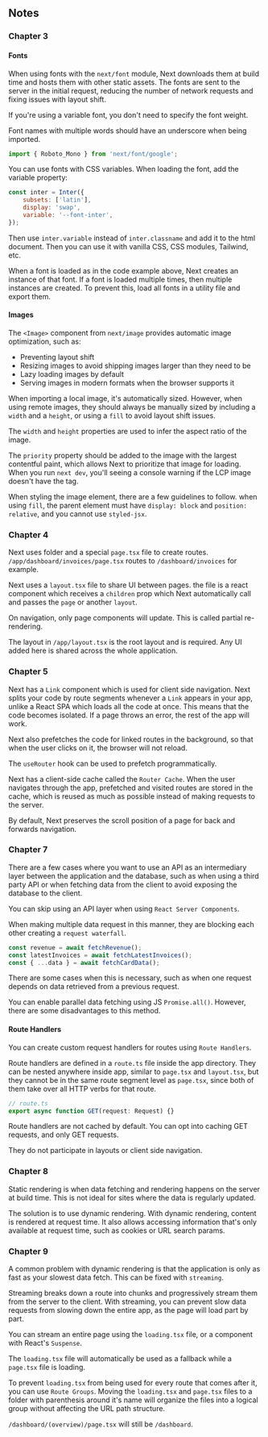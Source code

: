 ## Notes

### Chapter 3

#### Fonts

When using fonts with the `next/font` module, Next downloads them at build time and hosts them with other static assets. The fonts are sent to the server in the initial request, reducing the number of network requests and fixing issues with layout shift.

If you're using a variable font, you don't need to specify the font weight.

Font names with multiple words should have an underscore when being imported.

```js
import { Roboto_Mono } from 'next/font/google';
```

You can use fonts with CSS variables. When loading the font, add the variable property:

```js
const inter = Inter({
	subsets: ['latin'],
	display: 'swap',
	variable: '--font-inter',
});
```

Then use `inter.variable` instead of `inter.classname` and add it to the html document. Then you can use it with vanilla CSS, CSS modules, Tailwind, etc.

When a font is loaded as in the code example above, Next creates an instance of that font. If a font is loaded multiple times, then multiple instances are created. To prevent this, load all fonts in a utility file and export them.

#### Images

The `<Image>` component from `next/image` provides automatic image optimization, such as:

- Preventing layout shift
- Resizing images to avoid shipping images larger than they need to be
- Lazy loading images by default
- Serving images in modern formats when the browser supports it

When importing a local image, it's automatically sized. However, when using remote images, they should always be manually sized by including a `width` and a `height`, or using a `fill` to avoid layout shift issues.

The `width` and `height` properties are used to infer the aspect ratio of the image.

The `priority` property should be added to the image with the largest contentful paint, which allows Next to prioritize that image for loading. When you run `next dev`, you'll seeing a console warning if the LCP image doesn't have the tag.

When styling the image element, there are a few guidelines to follow. when using `fill`, the parent element must have `display: block` and `position: relative`, and you cannot use `styled-jsx`.

### Chapter 4

Next uses folder and a special `page.tsx` file to create routes. `/app/dashboard/invoices/page.tsx` routes to `/dashboard/invoices` for example.

Next uses a `layout.tsx` file to share UI between pages. the file is a react component which receives a `children` prop which Next automatically call and passes the `page` or another `layout`.

On navigation, only page components will update. This is called partial re-rendering.

The layout in `/app/layout.tsx` is the root layout and is required. Any UI added here is shared across the whole application.

### Chapter 5

Next has a `Link` component which is used for client side navigation. Next splits your code by route segments whenever a `Link` appears in your app, unlike a React SPA which loads all the code at once. This means that the code becomes isolated. If a page throws an error, the rest of the app will work.

Next also prefetches the code for linked routes in the background, so that when the user clicks on it, the browser will not reload.

The `useRouter` hook can be used to prefetch programmatically.

Next has a client-side cache called the `Router Cache`. When the user navigates through the app, prefetched and visited routes are stored in the cache, which is reused as much as possible instead of making requests to the server.

By default, Next preserves the scroll position of a page for back and forwards navigation.

### Chapter 7

There are a few cases where you want to use an API as an intermediary layer between the application and the database, such as when using a third party API or when fetching data from the client to avoid exposing the database to the client.

You can skip using an API layer when using `React Server Components`.

When making multiple data request in this manner, they are blocking each other creating a `request waterfall`.

```js
const revenue = await fetchRevenue();
const latestInvoices = await fetchLatestInvoices();
const { ...data } = await fetchCardData();
```

There are some cases when this is necessary, such as when one request depends on data retrieved from a previous request.

You can enable parallel data fetching using JS `Promise.all()`. However, there are some disadvantages to this method.

#### Route Handlers

You can create custom request handlers for routes using `Route Handlers`.

Route handlers are defined in a `route.ts` file inside the app directory. They can be nested anywhere inside app, similar to `page.tsx` and `layout.tsx`, but they cannot be in the same route segment level as `page.tsx`, since both of them take over all HTTP verbs for that route.

```js
// route.ts
export async function GET(request: Request) {}
```

Route handlers are not cached by default. You can opt into caching GET requests, and only GET requests.

They do not participate in layouts or client side navigation.

### Chapter 8

Static rendering is when data fetching and rendering happens on the server at build time. This is not ideal for sites where the data is regularly updated.

The solution is to use dynamic rendering. With dynamic rendering, content is rendered at request time. It also allows accessing information that's only available at request time, such as cookies or URL search params.

### Chapter 9

A common problem with dynamic rendering is that the application is only as fast as your slowest data fetch. This can be fixed with `streaming`.

Streaming breaks down a route into chunks and progressively stream them from the server to the client. With streaming, you can prevent slow data requests from slowing down the entire app, as the page will load part by part.

You can stream an entire page using the `loading.tsx` file, or a component with React's `Suspense`.

The `loading.tsx` file will automatically be used as a fallback while a `page.tsx` file is loading.

To prevent `loading.tsx` from being used for every route that comes after it, you can use `Route Groups`. Moving the `loading.tsx` and `page.tsx` files to a folder with parenthesis around it's name will organize the files into a logical group without affecting the URL path structure.

`/dashboard/(overview)/page.tsx` will still be `/dashboard`.
